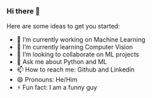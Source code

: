 ### Hi there 👋




Here are some ideas to get you started:

- 🔭 I’m currently working on Machine Learning
- 🌱 I’m currently learning Computer Vision
- 👯 I’m looking to collaborate on ML projects
- 💬 Ask me about Python and ML 
- 📫 How to reach me: Github and Linkedin
- 😄 Pronouns: He/Him
- ⚡ Fun fact: I am a funny guy 
